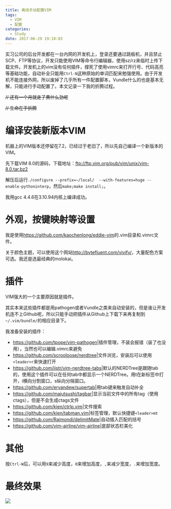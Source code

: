 ```yaml
---
title: 离线手动配置VIM
tags:
  - VIM
  - 配置
categories:
  - Study
date: 2017-06-29 19:10:03
---
```



实习公司的后台开发都在一台内网的开发机上，登录还要通过跳板机，并且禁止SCP、FTP等协议，开发只能使用VIM等命令行编辑器，使用sz/rz来临时上传下载文件。开发机上的vim没有任何插件，撑死了使用vimrc来打开行号、代码高亮等基础功能，自动补全只能用`Ctrl-N`这种原始的单词匹配来勉强使用。由于开发机不能连接外网，所以废掉了几乎所有一件配置脚本，Vundle什么的也是基本无解，只能进行手动配置了。本文记录一下我的折腾过程。

~~// 还有一个月就走了费什么劲呢~~

~~// 生命在于折腾~~

<!-- more -->

# 编译安装新版本VIM

机器上的VIM版本还停留在7.2，已经过于老旧了，所以先自己编译一个新版本的VIM。

先下载VIM 8.0的源码，下载地址：<ftp://ftp.vim.org/pub/vim/unix/vim-8.0.tar.bz2>

解压后运行`./configure --prefix=~/local/  --with-features=huge --enable-pythoninterp`，然后`make;make install;`。

我用gcc 4.4.6在3.10.94内核上编译成功。

# 外观，按键映射等设置

我是使用<https://github.com/kaochenlong/eddie-vim>的.vim目录和.vimrc文件。

关于颜色主题，可以使用这个网站<http://bytefluent.com/vivify/>，大量配色方案可选。我还是选最经典的molokai。

# 插件

VIM强大的一个主要原因就是插件。

其实本来这些插件都是用pathogen或者Vundle之类来自动安装的，但是谁让开发机连不上Github呢，所以只能手动把插件从Github上下载下来再复制到`~/.vim/bundle/`的相应目录下。

我准备安装的插件：

- <https://github.com/tpope/vim-pathogen>|插件管理，不装会报错（装了也没用），当然也可以编辑.vimrc来避免
- <https://github.com/scrooloose/nerdtree>|文件浏览，安装后可以使用`<leader>r`来快速打开
- <https://github.com/jistr/vim-nerdtree-tabs>|默认的NERDTree是跟随tab的，使用这个插件可以在任何tab中都显示一个NERDTree。用t在新标签中打开，i横向分割窗口，s纵向分隔窗口。
- <https://github.com/ervandew/supertab>|用tab键来触发自动补全
- <https://github.com/majutsushi/tagbar>|显示当前文件中的所有tag（使用ctags），但是不会生成ctags文件
- <https://github.com/kien/ctrlp.vim>|文件搜索
- <https://github.com/kien/tabman.vim>|标签管理，默认快捷键`<leader>mt`
- <https://github.com/Raimondi/delimitMate>|自动插入匹配的括号
- <https://github.com/vim-airline/vim-airline>|底部状态栏美化




# 其他

按`Ctrl-W`后，可以用`9`来减少高度，`0`来增加高度，`,`来减少宽度，`.`来增加宽度。

# 最终效果

![](http://wx2.sinaimg.cn/large/4c1654ddgy1fh29u9l3znj21hc0nm418.jpg)